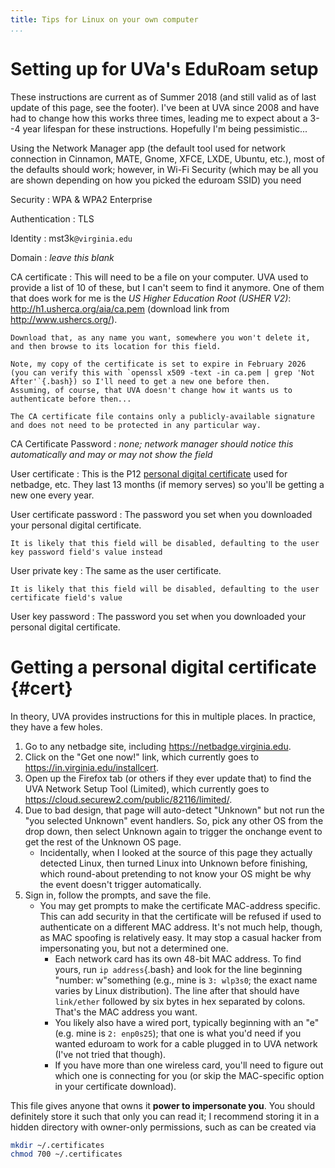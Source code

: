 ```yaml
---
title: Tips for Linux on your own computer
...
```


# Setting up for UVa's  EduRoam setup

These instructions are current as of Summer 2018 (and still valid as of last update of this page, see the footer).
I've been at UVA since 2008 and have had to change how this works three times, leading me to expect about a 3--4 year lifespan for these instructions.
Hopefully I'm being pessimistic...

Using the Network Manager app (the default tool used for network connection in Cinnamon, MATE, Gnome, XFCE, LXDE, Ubuntu, etc.), most of the defaults should work; however, in Wi-Fi Security (which may be all you are shown depending on how you picked the eduroam SSID) you need

Security
:   WPA & WPA2 Enterprise

Authentication
:   TLS

Identity
:   mst3k`@virginia.edu`

Domain
:   *leave this blank*

CA certificate
:   This will need to be a file on your computer.
    UVA used to provide a list of 10 of these, but I can't seem to find it anymore.
    One of them that does work for me is the *US Higher Education Root (USHER V2)*:
    <http://h1.usherca.org/aia/ca.pem> (download link from <http://www.ushercs.org/>).
    
    Download that, as any name you want, somewhere you won't delete it, and then browse to its location for this field.
    
    Note, my copy of the certificate is set to expire in February 2026 (you can verify this with `openssl x509 -text -in ca.pem | grep 'Not After'`{.bash}) so I'll need to get a new one before then.
    Assuming, of course, that UVA doesn't change how it wants us to authenticate before then...
    
    The CA certificate file contains only a publicly-available signature and does not need to be protected in any particular way.

CA Certificate Password
:   *none; network manager should notice this automatically and may or may not show the field*

User certificate
:   This is the P12 [personal digital certificate](#cert) used for netbadge, etc.
    They last 13 months (if memory serves) so you'll be getting a new one every year.

User certificate password
:   The password you set when you downloaded your personal digital certificate.
    
    It is likely that this field will be disabled, defaulting to the user key password field's value instead

User private key
:   The same as the user certificate.

    It is likely that this field will be disabled, defaulting to the user certificate field's value

User key password
:   The password you set when you downloaded your personal digital certificate.
    

# Getting a personal digital certificate {#cert}

In theory, UVA provides instructions for this in multiple places.
In practice, they have a few holes.

1.  Go to any netbadge site, including <https://netbadge.virginia.edu>.
1.  Click on the "Get one now!" link, which currently goes to <https://in.virginia.edu/installcert>.
1.  Open up the Firefox tab (or others if they ever update that) to find the UVA Network Setup Tool (Limited), which currently goes to <https://cloud.securew2.com/public/82116/limited/>.
1.  Due to bad design, that page will auto-detect "Unknown" but not run the "you selected Unknown" event handlers. So, pick any other OS from the drop down, then select Unknown again to trigger the onchange event to get the rest of the Unknown OS page.
    - Incidentally, when I looked at the source of this page they actually detected Linux, then turned Linux into Unknown before finishing, which round-about pretending to not know your OS might be why the event doesn't trigger automatically.
1.  Sign in, follow the prompts, and save the file.
    - You may get prompts to make the certificate MAC-address specific. This can add security in that the certificate will be refused if used to authenticate on a different MAC address. It's not much help, though, as MAC spoofing is relatively easy. It may stop a casual hacker from impersonating you, but not a determined one.
        - Each network card has its own 48-bit MAC address. To find yours, run `ip address`{.bash} and look for the line beginning "number: w"something (e.g., mine is `3: wlp3s0`; the exact name varies by Linux distribution). The line after that should have `link/ether` followed by six bytes in hex separated by colons. That's the MAC address you want.
        - You likely also have a wired port, typically beginning with an "e" (e.g. mine is `2: enp0s25`); that one is what you'd need if you wanted eduroam to work for a cable plugged in to UVA network (I've not tried that though).
        - If you have more than one wireless card, you'll need to figure out which one is connecting for you (or skip the MAC-specific option in your certificate download).

This file gives anyone that owns it **power to impersonate you**.
You should definitely store it such that only you can read it; I recommend storing it in a hidden directory with owner-only permissions, such as can be created via

```bash
mkdir ~/.certificates
chmod 700 ~/.certificates
```

